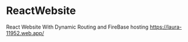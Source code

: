 # ReactWebsite
React Website With Dynamic Routing and FireBase hosting https://laura-11952.web.app/
